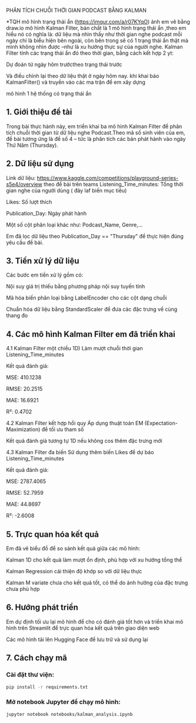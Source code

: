 PHÂN TÍCH CHUỖI THỜI GIAN PODCAST BẰNG KALMAN 

*TQH
mô hình trạng thái ẩn 
(https://imgur.com/a/r07KYqO)
ảnh em vẽ bằng draw.io
 mô hình Kalman Filter, bản chất  là 1 mô hình trạng thái ẩn ,theo em hiểu nó có nghĩa là: dữ liệu mà nhìn thấy như thời gian nghe podcast mỗi ngày chỉ là biểu hiện bên ngoài, còn bên trong sẽ có 1 trạng thái ẩn thật mà mình không nhìn được –như là xu hướng thực sự của người nghe.
Kalman Filter tính các trạng thái ẩn đó theo thời gian, bằng cách kết hợp 2 yt:

Dự đoán từ ngày hôm trướctheo trạng thái trước

Và điều chỉnh lại theo dữ liệu thật ở ngày hôm nay.
 khi khai báo KalmanFilter() và truyền vào các ma trận để em xây dựng 

mô hình 1 hệ thống có trạng thái ẩn

## 1. Giới thiệu đề tài
Trong bài thực hành này, em triển khai ba mô hình Kalman Filter để phân tích chuỗi thời gian từ dữ liệu nghe Podcast.Theo mã số sinh viên của em, đề bài tương ứng là đề số 4 – tức là phân tích các bản phát hành vào ngày Thứ Năm (Thursday).

## 2. Dữ liệu sử dụng
Link dữ liệu: https://www.kaggle.com/competitions/playground-series-s5e4/overview
theo đề bài trên teams
Listening_Time_minutes: Tổng thời gian nghe của người dùng ( đây laf biến mục tiêu)

Likes: Số lượt thích

Publication_Day: Ngày phát hành

Một số cột phân loại khác như: Podcast_Name, Genre,...

Em đã lọc dữ liệu theo Publication_Day == "Thursday" để thực hiện đúng yêu cầu đề bài.

## 3. Tiền xử lý dữ liệu
Các bước em tiền xử lý  gồm có:

Nội suy giá trị thiếu bằng phương pháp nội suy tuyến tính

Mã hóa biến phân loại bằng LabelEncoder cho các cột dạng chuỗi

Chuẩn hóa dữ liệu bằng StandardScaler để đưa các đặc trưng về cùng thang đo

## 4. Các mô hình Kalman Filter em đã triển khai
4.1 Kalman Filter một chiều 1D)
Làm mượt chuỗi thời gian Listening_Time_minutes

Kết quả đánh giá:

MSE: 410.1238

RMSE: 20.2515

MAE: 16.6921

R²: 0.4702

4.2 Kalman Filter kết hợp hồi quy 
Áp dụng thuật toán EM (Expectation-Maximization) để tối ưu tham số

Kết quả đánh giá tương tự 1D nếu không cos thêm đặc trưng mới

4.3 Kalman Filter đa biến 
Sử dụng thêm biến Likes để dự báo Listening_Time_minutes

Kết quả đánh giá:

MSE: 2787.4065

RMSE: 52.7959

MAE: 44.8697

R²: -2.6008 

## 5. Trực quan hóa kết quả
Em đã vẽ biểu đồ để so sánh kết quả giữa các mô hình:

Kalman 1D cho kết quả làm mượt ổn định, phù hợp với xu hướng tổng thể

Kalman Regression cải thiện độ khớp so với dữ liệu thực

Kalman M variate chưa cho kết quả tốt, có thể do ảnh hưởng của đặc trưng chưa phù hợp

## 6. Hướng phát triển
Em dự định tối ưu lại mô hình để cho có đánh giá tốt hơn và  triển khai mô hình trên Streamlit để trực quan hóa kết quả trên giao diện web

Các mô hình tải lên Hugging Face để lưu trữ và sử dụng lại 


## 7. Cách chạy mã

### **Cài đặt thư viện:**
```bash
pip install -r requirements.txt
```
### **Mở notebook Jupyter để chạy mô hình:**

```bash
jupyter notebook notebooks/kalman_analysis.ipynb
```
